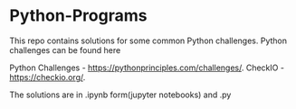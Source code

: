 # Python-Programs
This repo contains solutions for some common Python challenges.
Python challenges can be found here

Python Challenges - https://pythonprinciples.com/challenges/.
CheckIO - https://checkio.org/.

The solutions are in .ipynb form(jupyter notebooks) and .py
